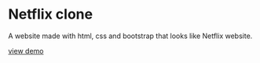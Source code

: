 # Netflix clone

A website made with html, css and bootstrap that looks like Netflix website.   

[view demo](https://sindhuinti.github.io/Netflix---clone/)
